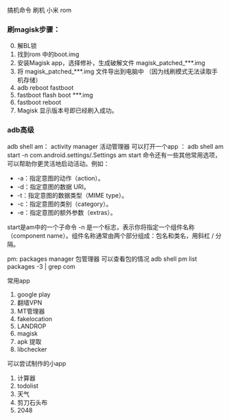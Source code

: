 
搞机命令 刷机 小米 rom
### 刷magisk步骤：
0. 解BL锁
1. 找到rom 中的boot.img
2. 安装Magisk app，选择修补，生成破解文件 magisk_patched_***.img  
3. 将 magisk_patched_***.img 文件导出到电脑中 （因为线刷模式无法读取手机存储）
4. adb reboot fastboot 
5. fastboot flash boot   ***.img
6. fastboot reboot
7. Magisk 显示版本号即已经刷入成功。


### adb高级

adb shell am： activity manager 活动管理器 
可以打开一个app ：
 adb shell am start -n com.android.settings/.Settings 
am start 命令还有一些其他常用选项，可以帮助你更灵活地启动活动。例如：
* -a：指定意图的动作（action）。
* -d：指定意图的数据 URI。
* -t：指定意图的数据类型（MIME type）。
* -c：指定意图的类别（category）。
* -e：指定意图的额外参数（extras）。

start是am中的一个子命令
-n 是一个标志，表示你将指定一个组件名称（component name）。组件名称通常由两个部分组成：包名和类名，用斜杠 / 分隔。 

pm: packages manager 包管理器
可以查看包的情况 adb shell pm list packages -3 | grep com


常用app
1. google play
2. 翻墙VPN
3. MT管理器
4. fakelocation
5. LANDROP
6. magisk
7. apk 提取
8. libchecker

可以尝试制作的小app
1. 计算器
2. todolist
3. 天气
4. 剪刀石头布
5. 2048
